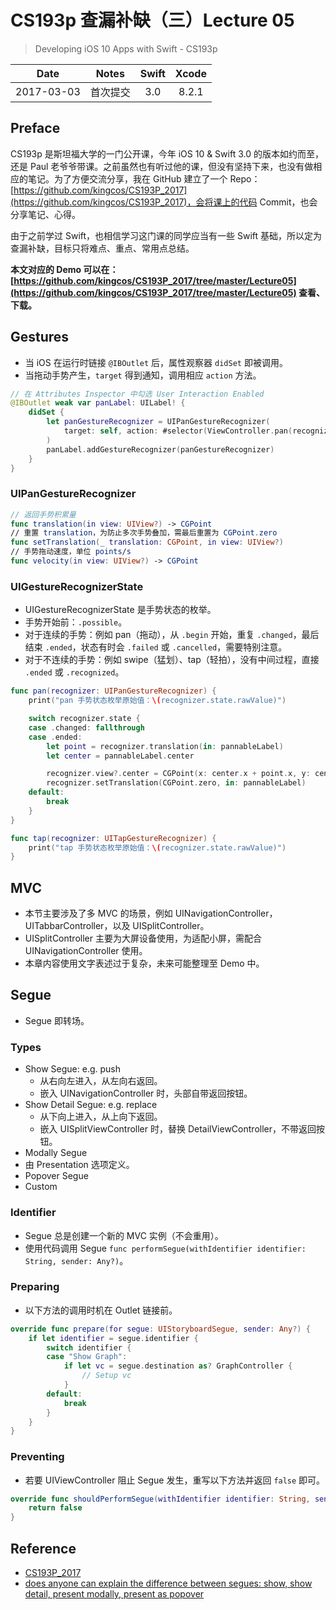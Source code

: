 # CS193p 查漏补缺（三）Lecture 05

> Developing iOS 10 Apps with Swift - CS193p

| Date | Notes | Swift | Xcode |
|:-----:|:-----:|:-----:|:-----:|
| 2017-03-03 | 首次提交 | 3.0 | 8.2.1 |

## Preface

CS193p 是斯坦福大学的一门公开课，今年 iOS 10 & Swift 3.0 的版本如约而至，还是 Paul 老爷爷带课。之前虽然也有听过他的课，但没有坚持下来，也没有做相应的笔记。为了方便交流分享，我在 GitHub 建立了一个 Repo：[https://github.com/kingcos/CS193P_2017](https://github.com/kingcos/CS193P_2017)，会将课上的代码 Commit，也会分享笔记、心得。

由于之前学过 Swift，也相信学习这门课的同学应当有一些 Swift 基础，所以定为查漏补缺，目标只将难点、重点、常用点总结。

**本文对应的 Demo 可以在：[https://github.com/kingcos/CS193P_2017/tree/master/Lecture05](https://github.com/kingcos/CS193P_2017/tree/master/Lecture05) 查看、下载。**

## Gestures

- 当 iOS 在运行时链接 `@IBOutlet` 后，属性观察器 `didSet` 即被调用。
- 当拖动手势产生，`target` 得到通知，调用相应 `action` 方法。

```Swift
// 在 Attributes Inspector 中勾选 User Interaction Enabled
@IBOutlet weak var panLabel: UILabel! {
    didSet {
        let panGestureRecognizer = UIPanGestureRecognizer(
            target: self, action: #selector(ViewController.pan(recognizer:))
        )
        panLabel.addGestureRecognizer(panGestureRecognizer)
    }
}
```

### UIPanGestureRecognizer

```Swift
// 返回手势积累量
func translation(in view: UIView?) -> CGPoint
// 重置 translation，为防止多次手势叠加，需最后重置为 CGPoint.zero
func setTranslation(_ translation: CGPoint, in view: UIView?)
// 手势拖动速度，单位 points/s
func velocity(in view: UIView?) -> CGPoint
```

### UIGestureRecognizerState

- UIGestureRecognizerState 是手势状态的枚举。
- 手势开始前：`.possible`。
- 对于连续的手势：例如 pan（拖动），从 `.begin` 开始，重复 `.changed`，最后结束 `.ended`，状态有时会 `.failed` 或 `.cancelled`，需要特别注意。
- 对于不连续的手势：例如 swipe（猛划）、tap（轻拍），没有中间过程，直接 `.ended` 或 `.recognized`。

```Swift
func pan(recognizer: UIPanGestureRecognizer) {
    print("pan 手势状态枚举原始值：\(recognizer.state.rawValue)")

    switch recognizer.state {
    case .changed: fallthrough
    case .ended:
        let point = recognizer.translation(in: pannableLabel)
        let center = pannableLabel.center

        recognizer.view?.center = CGPoint(x: center.x + point.x, y: center.y)
        recognizer.setTranslation(CGPoint.zero, in: pannableLabel)
    default:
        break
    }
}

func tap(recognizer: UITapGestureRecognizer) {
    print("tap 手势状态枚举原始值：\(recognizer.state.rawValue)")
}
```

## MVC

- 本节主要涉及了多 MVC 的场景，例如 UINavigationController，UITabbarController，以及 UISplitController。
-  UISplitController 主要为大屏设备使用，为适配小屏，需配合 UINavigationController 使用。
- 本章内容使用文字表述过于复杂，未来可能整理至 Demo 中。

## Segue

- Segue 即转场。

### Types

- Show Segue: e.g. push
  - 从右向左进入，从左向右返回。
  - 嵌入 UINavigationController 时，头部自带返回按钮。
- Show Detail Segue: e.g. replace
  - 从下向上进入，从上向下返回。
  - 嵌入 UISplitViewController 时，替换 DetailViewController，不带返回按钮。
- Modally Segue
 - 由 Presentation 选项定义。
- Popover Segue
- Custom

### Identifier

- Segue 总是创建一个新的 MVC 实例（不会重用）。
- 使用代码调用 Segue `func performSegue(withIdentifier identifier: String, sender: Any?)`。

### Preparing

- 以下方法的调用时机在 Outlet 链接前。

```Swift
override func prepare(for segue: UIStoryboardSegue, sender: Any?) {
    if let identifier = segue.identifier {
        switch identifier {
        case "Show Graph":
            if let vc = segue.destination as? GraphController {
                // Setup vc
            }
        default:
            break
        }
    }
}
```

### Preventing

- 若要 UIViewController 阻止 Segue 发生，重写以下方法并返回 `false` 即可。

```Swift
override func shouldPerformSegue(withIdentifier identifier: String, sender: Any?) -> Bool {
    return false
}
```

## Reference

- [CS193P_2017](https://github.com/kingcos/CS193P_2017)
- [does anyone can explain the difference between segues: show, show detail, present modally, present as popover](http://stackoverflow.com/questions/26287247/does-anyone-can-explain-the-difference-between-segues-show-show-detail-presen)
